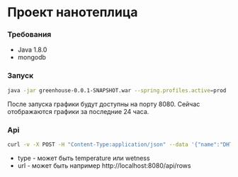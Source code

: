 # Проект нанотеплица
### Требования
* Java 1.8.0
* mongodb 

### Запуск
```sh
java -jar greenhouse-0.0.1-SNAPSHOT.war --spring.profiles.active=prod
```
После запуска графики будут доступны на порту 8080. Сейчас отображаются графики за последние 24 часа.

### Api
```sh
curl -v -X POST -H "Content-Type:application/json" --data '{"name":"DHT22_1","type":"temperature","dateTime":"2015-03-18T11:00:42.389Z","value":"18.0"}' http://192.168.2.108:8080/api/rows
```
* type - может быть temperature или wetness
* url - может быть например http://localhost:8080/api/rows
